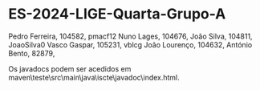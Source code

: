 # ES-2024-LIGE-Quarta-Grupo-A
Pedro Ferreira, 104582, pmacf12
Nuno Lages, 104676, 
João Silva, 104811, JoaoSilva0
Vasco Gaspar, 105231, vblcg
João Lourenço, 104632, 
António Bento, 82879, 

Os javadocs podem ser acedidos em maven\teste\src\main\java\iscte\javadoc\index.html.